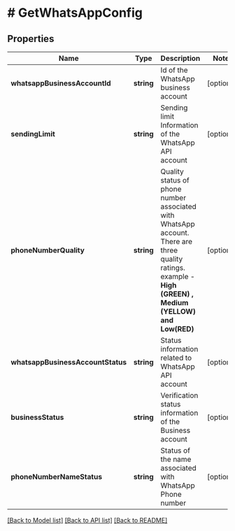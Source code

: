 # # GetWhatsAppConfig

## Properties

Name | Type | Description | Notes
------------ | ------------- | ------------- | -------------
**whatsappBusinessAccountId** | **string** | Id of the WhatsApp business account | [optional]
**sendingLimit** | **string** | Sending limit Information of the WhatsApp API account | [optional]
**phoneNumberQuality** | **string** | Quality status of phone number associated with WhatsApp account. There are three quality ratings. example - **High (GREEN) , Medium (YELLOW) and Low(RED)** | [optional]
**whatsappBusinessAccountStatus** | **string** | Status information related to WhatsApp API account | [optional]
**businessStatus** | **string** | Verification status information of the Business account | [optional]
**phoneNumberNameStatus** | **string** | Status of the name associated with WhatsApp Phone number | [optional]

[[Back to Model list]](../../README.md#models) [[Back to API list]](../../README.md#endpoints) [[Back to README]](../../README.md)
